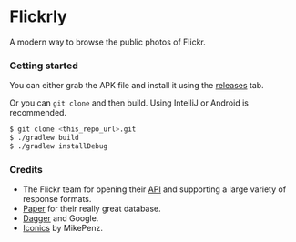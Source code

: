 
  
  
# Flickrly

A modern way to browse the public photos of Flickr.
  
### Getting started
You can either grab the APK file and install it using the [releases](https://github.com/gurpreet-/flickrly/releases) tab. 

Or you can `git clone` and then build. Using IntelliJ or Android is recommended.

```sh
$ git clone <this_repo_url>.git
$ ./gradlew build
$ ./gradlew installDebug
```

### Credits
* The Flickr team for opening their [API](https://www.flickr.com/services/feeds/) and supporting a large variety of response formats.
* [Paper](https://github.com/pilgr/Paper) for their really great database.
* [Dagger](https://google.github.io/dagger/) and Google.
* [Iconics](https://github.com/mikepenz/Android-Iconics) by MikePenz.
